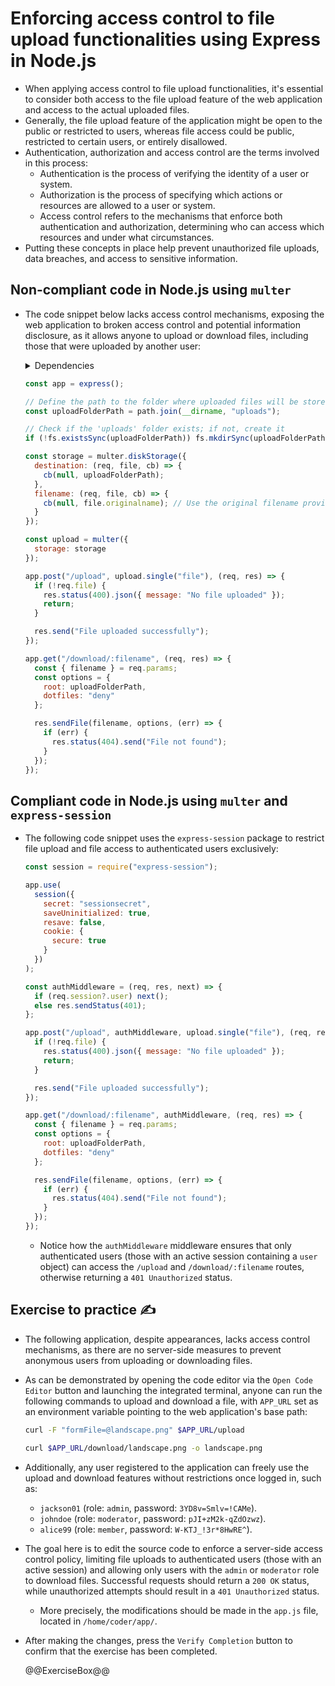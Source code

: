 # Enforcing access control to file upload functionalities using Express in Node.js

* When applying access control to file upload functionalities, it's essential to consider both access to the file upload feature of the web application and access to the actual uploaded files.
* Generally, the file upload feature of the application might be open to the public or restricted to users, whereas file access could be public, restricted to certain users, or entirely disallowed.
* Authentication, authorization and access control are the terms involved in this process:
  * Authentication is the process of verifying the identity of a user or system.
  * Authorization is the process of specifying which actions or resources are allowed to a user or system.
  * Access control refers to the mechanisms that enforce both authentication and authorization, determining who can access which resources and under what circumstances.
* Putting these concepts in place help prevent unauthorized file uploads, data breaches, and access to sensitive information.

## Non-compliant code in Node.js using `multer`

* The code snippet below lacks access control mechanisms, exposing the web application to broken access control and potential information disclosure, as it allows anyone to upload or download files, including those that were uploaded by another user:

  <details>
    <summary>Dependencies</summary>

    ```javascript
    const express = require("express");
    const multer = require("multer");
    const path = require("path");
    const fs = require("fs");
    ```

  </details>

  ```javascript
  const app = express();

  // Define the path to the folder where uploaded files will be stored
  const uploadFolderPath = path.join(__dirname, "uploads");

  // Check if the 'uploads' folder exists; if not, create it
  if (!fs.existsSync(uploadFolderPath)) fs.mkdirSync(uploadFolderPath, { recursive: true });

  const storage = multer.diskStorage({
    destination: (req, file, cb) => {
      cb(null, uploadFolderPath);
    },
    filename: (req, file, cb) => {
      cb(null, file.originalname); // Use the original filename provided by the user
    }
  });

  const upload = multer({
    storage: storage
  });

  app.post("/upload", upload.single("file"), (req, res) => {
    if (!req.file) {
      res.status(400).json({ message: "No file uploaded" });
      return;
    }

    res.send("File uploaded successfully");
  });

  app.get("/download/:filename", (req, res) => {
    const { filename } = req.params;
    const options = {
      root: uploadFolderPath,
      dotfiles: "deny"
    };

    res.sendFile(filename, options, (err) => {
      if (err) {
        res.status(404).send("File not found");
      }
    });
  });
  ```

## Compliant code in Node.js using `multer` and `express-session`

* The following code snippet uses the `express-session` package to restrict file upload and file access to authenticated users exclusively:

  ```javascript
  const session = require("express-session");
  ```

  ```javascript
  app.use(
    session({
      secret: "sessionsecret",
      saveUninitialized: true,
      resave: false,
      cookie: {
        secure: true
      }
    })
  );

  const authMiddleware = (req, res, next) => {
    if (req.session?.user) next();
    else res.sendStatus(401);
  };
  ```

  ```javascript
  app.post("/upload", authMiddleware, upload.single("file"), (req, res) => {
    if (!req.file) {
      res.status(400).json({ message: "No file uploaded" });
      return;
    }

    res.send("File uploaded successfully");
  });

  app.get("/download/:filename", authMiddleware, (req, res) => {
    const { filename } = req.params;
    const options = {
      root: uploadFolderPath,
      dotfiles: "deny"
    };

    res.sendFile(filename, options, (err) => {
      if (err) {
        res.status(404).send("File not found");
      }
    });
  });
  ```

  * Notice how the `authMiddleware` middleware ensures that only authenticated users (those with an active session containing a `user` object) can access the `/upload` and `/download/:filename` routes, otherwise returning a `401 Unauthorized` status.

## Exercise to practice :writing_hand:

* The following application, despite appearances, lacks access control mechanisms, as there are no server-side measures to prevent anonymous users from uploading or downloading files.
* As can be demonstrated by opening the code editor via the `Open Code Editor` button and launching the integrated terminal, anyone can run the following commands to upload and download a file, with `APP_URL` set as an environment variable pointing to the web application's base path:

  ```bash
  curl -F "formFile=@landscape.png" $APP_URL/upload
  ```

  ```bash
  curl $APP_URL/download/landscape.png -o landscape.png
  ```

* Additionally, any user registered to the application can freely use the upload and download features without restrictions once logged in, such as:
  * `jackson01` (role: `admin`, password: `3YD8v=Smlv=!CAMe`).
  * `johndoe` (role: `moderator`, password: `pJI+zM2k-qZdOzwz`).
  * `alice99` (role: `member`, password: `W-KTJ_!3r*8HwRE^`).
* The goal here is to edit the source code to enforce a server-side access control policy, limiting file uploads to authenticated users (those with an active session) and allowing only users with the `admin` or `moderator` role to download files. Successful requests should return a `200 OK` status, while unauthorized attempts should result in a `401 Unauthorized` status.
  * More precisely, the modifications should be made in the `app.js` file, located in `/home/coder/app/`.
* After making the changes, press the `Verify Completion` button to confirm that the exercise has been completed.

  @@ExerciseBox@@
